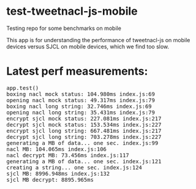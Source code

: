 # test-tweetnacl-js-mobile
Testing repo for some benchmarks on mobile

This app is for understanding the performance of tweetnacl-js on mobile devices versus SJCL on mobile devices, which we find too slow.

# Latest perf measurements:

<pre>
app.test()
boxing nacl mock status: 104.980ms index.js:69
opening nacl mock status: 49.317ms index.js:79
boxing nacl long string: 32.746ms index.js:69
opening nacl long string: 35.431ms index.js:79
encrypt sjcl mock status: 227.081ms index.js:217
decrypt sjcl mock status: 153.534ms index.js:227
encrypt sjcl long string: 667.481ms index.js:217
decrypt sjcl long string: 703.278ms index.js:227
generating a MB of data... one sec. index.js:99
nacl MB: 104.065ms index.js:106
nacl decrypt MB: 73.456ms index.js:117
generating a MB of data... one sec. index.js:121
creating a string... one sec. index.js:124
sjcl MB: 8996.948ms index.js:132
sjcl MB decrypt: 8895.965ms 
</pre>
